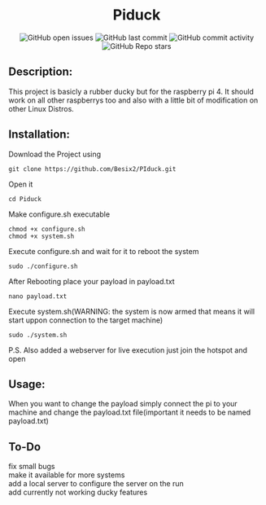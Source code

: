 <div align="center">
  <p align="center"><h1>Piduck</h1></p>
</div>


<div align="center">
  <img src="https://img.shields.io/github/issues/Besix2/PIduck" alt="GitHub open issues">
  <img src="https://img.shields.io/github/last-commit/Besix2/PIduck" alt="GitHub last commit">
  <img src="https://img.shields.io/github/commit-activity/m/Besix2/PIduck" alt="GitHub commit activity">
  <img src="https://img.shields.io/github/stars/Besix2/PIduck" alt="GitHub Repo stars">
</div>

## Description:
This project is basicly a rubber ducky but for the raspberry pi 4. It should work on all other raspberrys too and also with a little bit of modification on other Linux Distros.

## Installation:
Download the Project using
```
git clone https://github.com/Besix2/PIduck.git
```
Open it
```
cd Piduck
```
Make configure.sh executable
```
chmod +x configure.sh
chmod +x system.sh
```
Execute configure.sh and wait for it to reboot the system
```
sudo ./configure.sh
```
After Rebooting place your payload in payload.txt
```
nano payload.txt
```
Execute system.sh(WARNING: the system is now armed that means it will start uppon connection to the target machine)
```
sudo ./system.sh
```

P.S. Also added a webserver for live execution just join the hotspot and open 

## Usage:
When you want to change the payload simply connect the pi to your machine and change the payload.txt file(important it needs to be named payload.txt)

## To-Do
fix small bugs  
make it available for more systems  
add a local server to configure the server on the run  
add currently not working ducky features  

